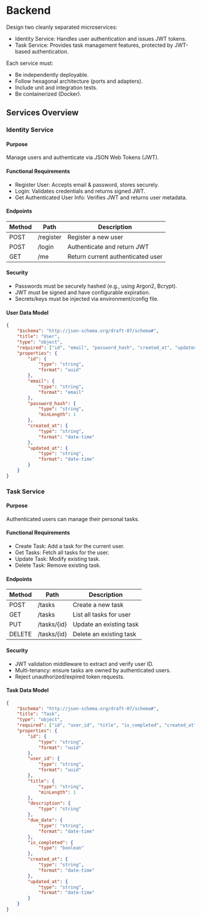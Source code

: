 # Backend

Design two cleanly separated microservices:

* Identity Service: Handles user authentication and issues JWT tokens.
* Task Service: Provides task management features, protected by JWT-based authentication.

Each service must:

* Be independently deployable.
* Follow hexagonal architecture (ports and adapters).
* Include unit and integration tests.
* Be containerized (Docker).

## Services Overview

### Identity Service

#### Purpose

Manage users and authenticate via JSON Web Tokens (JWT).

#### Functional Requirements

* Register User: Accepts email & password, stores securely.
* Login: Validates credentials and returns signed JWT.
* Get Authenticated User Info: Verifies JWT and returns user metadata.

#### Endpoints

| Method | Path | Description |
| - | - | - |
| POST | /register | Register a new user |
| POST | /login | Authenticate and return JWT |
| GET | /me | Return current authenticated user |

#### Security

* Passwords must be securely hashed (e.g., using Argon2, Bcrypt).
* JWT must be signed and have configurable expiration.
* Secrets/keys must be injected via environment/config file.

#### User Data Model

```json
{
    "$schema": "http://json-schema.org/draft-07/schema#",
    "title": "User",
    "type": "object",
    "required": ["id", "email", "password_hash", "created_at", "updated_at"],
    "properties": {
        "id": {
            "type": "string",
            "format": "uuid"
        },
        "email": {
            "type": "string",
            "format": "email"
        },
        "password_hash": {
            "type": "string",
            "minLength": 1
        },
        "created_at": {
            "type": "string",
            "format": "date-time"
        },
        "updated_at": {
            "type": "string",
            "format": "date-time"
        }
    }
}
```

### Task Service

#### Purpose

Authenticated users can manage their personal tasks.

#### Functional Requirements

* Create Task: Add a task for the current user.
* Get Tasks: Fetch all tasks for the user.
* Update Task: Modify existing task.
* Delete Task: Remove existing task.

#### Endpoints

| Method | Path | Description |
| - | - | - |
| POST | /tasks | Create a new task |
| GET | /tasks | List all tasks for user |
| PUT | /tasks/{id} | Update an existing task |
| DELETE | /tasks/{id} | Delete an existing task |

#### Security

* JWT validation middleware to extract and verify user ID.
* Multi-tenancy: ensure tasks are owned by authenticated users.
* Reject unauthorized/expired token requests.

#### Task Data Model

```json
{
    "$schema": "http://json-schema.org/draft-07/schema#",
    "title": "Task",
    "type": "object",
    "required": ["id", "user_id", "title", "is_completed", "created_at", "updated_at"],
    "properties": {
        "id": {
            "type": "string",
            "format": "uuid"
        },
        "user_id": {
            "type": "string",
            "format": "uuid"
        },
        "title": {
            "type": "string",
            "minLength": 1
        },
        "description": {
            "type": "string"
        },
        "due_date": {
            "type": "string",
            "format": "date-time"
        },
        "is_completed": {
            "type": "boolean"
        },
        "created_at": {
            "type": "string",
            "format": "date-time"
        },
        "updated_at": {
            "type": "string",
            "format": "date-time"
        }
    }
}
```
